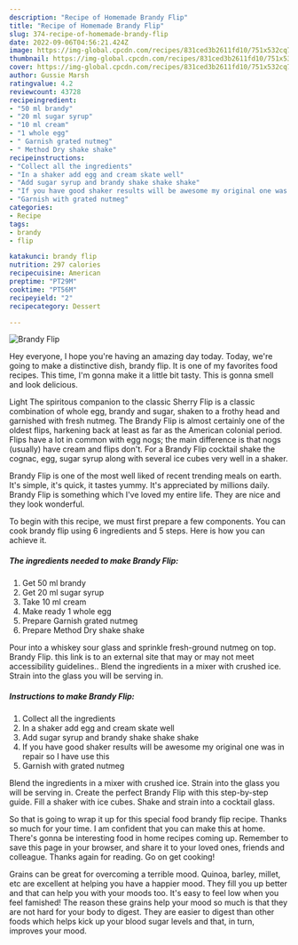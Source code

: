 ```yaml
---
description: "Recipe of Homemade Brandy Flip"
title: "Recipe of Homemade Brandy Flip"
slug: 374-recipe-of-homemade-brandy-flip
date: 2022-09-06T04:56:21.424Z
image: https://img-global.cpcdn.com/recipes/831ced3b2611fd10/751x532cq70/brandy-flip-recipe-main-photo.jpg
thumbnail: https://img-global.cpcdn.com/recipes/831ced3b2611fd10/751x532cq70/brandy-flip-recipe-main-photo.jpg
cover: https://img-global.cpcdn.com/recipes/831ced3b2611fd10/751x532cq70/brandy-flip-recipe-main-photo.jpg
author: Gussie Marsh
ratingvalue: 4.2
reviewcount: 43728
recipeingredient:
- "50 ml brandy"
- "20 ml sugar syrup"
- "10 ml cream"
- "1 whole egg"
- " Garnish grated nutmeg"
- " Method Dry shake shake"
recipeinstructions:
- "Collect all the ingredients"
- "In a shaker add egg and cream skate well"
- "Add sugar syrup and brandy shake shake shake"
- "If you have good shaker results will be awesome my original one was in repair so I have use this"
- "Garnish with grated nutmeg"
categories:
- Recipe
tags:
- brandy
- flip

katakunci: brandy flip 
nutrition: 297 calories
recipecuisine: American
preptime: "PT29M"
cooktime: "PT56M"
recipeyield: "2"
recipecategory: Dessert

---
```



![Brandy Flip](https://img-global.cpcdn.com/recipes/831ced3b2611fd10/751x532cq70/brandy-flip-recipe-main-photo.jpg)

Hey everyone, I hope you're having an amazing day today. Today, we're going to make a distinctive dish, brandy flip. It is one of my favorites food recipes. This time, I'm gonna make it a little bit tasty. This is gonna smell and look delicious.

Light The spiritous companion to the classic Sherry Flip is a classic combination of whole egg, brandy and sugar, shaken to a frothy head and garnished with fresh nutmeg. The Brandy Flip is almost certainly one of the oldest flips, harkening back at least as far as the American colonial period. Flips have a lot in common with egg nogs; the main difference is that nogs (usually) have cream and flips don&#39;t. For a Brandy Flip cocktail shake the cognac, egg, sugar syrup along with several ice cubes very well in a shaker.

Brandy Flip is one of the most well liked of recent trending meals on earth. It's simple, it's quick, it tastes yummy. It's appreciated by millions daily. Brandy Flip is something which I've loved my entire life. They are nice and they look wonderful.


To begin with this recipe, we must first prepare a few components. You can cook brandy flip using 6 ingredients and 5 steps. Here is how you can achieve it.

<!--inarticleads1-->

##### The ingredients needed to make Brandy Flip:

1. Get 50 ml brandy
1. Get 20 ml sugar syrup
1. Take 10 ml cream
1. Make ready 1 whole egg
1. Prepare  Garnish grated nutmeg
1. Prepare  Method Dry shake shake


Pour into a whiskey sour glass and sprinkle fresh-ground nutmeg on top. Brandy Flip. this link is to an external site that may or may not meet accessibility guidelines.. Blend the ingredients in a mixer with crushed ice. Strain into the glass you will be serving in. 

<!--inarticleads2-->

##### Instructions to make Brandy Flip:

1. Collect all the ingredients
1. In a shaker add egg and cream skate well
1. Add sugar syrup and brandy shake shake shake
1. If you have good shaker results will be awesome my original one was in repair so I have use this
1. Garnish with grated nutmeg


Blend the ingredients in a mixer with crushed ice. Strain into the glass you will be serving in. Create the perfect Brandy Flip with this step-by-step guide. Fill a shaker with ice cubes. Shake and strain into a cocktail glass. 

So that is going to wrap it up for this special food brandy flip recipe. Thanks so much for your time. I am confident that you can make this at home. There's gonna be interesting food in home recipes coming up. Remember to save this page in your browser, and share it to your loved ones, friends and colleague. Thanks again for reading. Go on get cooking!

Grains can be great for overcoming a terrible mood. Quinoa, barley, millet, etc are excellent at helping you have a happier mood. They fill you up better and that can help you with your moods too. It's easy to feel low when you feel famished! The reason these grains help your mood so much is that they are not hard for your body to digest. They are easier to digest than other foods which helps kick up your blood sugar levels and that, in turn, improves your mood.
